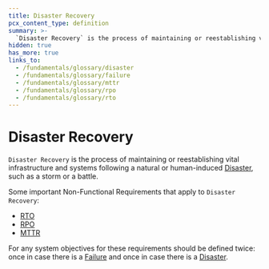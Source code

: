```yaml
---
title: Disaster Recovery
pcx_content_type: definition
summary: >-
  `Disaster Recovery` is the process of maintaining or reestablishing vital infrastructure and systems following a natural or human-induced [Disaster](/fundamentals/glossary/#disaster), such as a storm or a battle.
hidden: true
has_more: true
links_to:
  - /fundamentals/glossary/disaster
  - /fundamentals/glossary/failure
  - /fundamentals/glossary/mttr
  - /fundamentals/glossary/rpo
  - /fundamentals/glossary/rto
---
```


# Disaster Recovery

`Disaster Recovery` is the process of maintaining or reestablishing vital infrastructure and systems following a natural or human-induced [Disaster](/fundamentals/glossary/disaster), such as a storm or a battle.

Some important Non-Functional Requirements that apply to `Disaster Recovery`:

- [RTO](/fundamentals/glossary/rto)
- [RPO](/fundamentals/glossary/rpo)
- [MTTR](/fundamentals/glossary/mttr)

For any system objectives for these requirements should be defined twice: once in case there is a [Failure](/fundamentals/glossary/failure) and once in case there is a [Disaster](/fundamentals/glossary/disaster).
